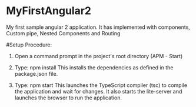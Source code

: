 # MyFirstAngular2
My first sample angular 2 application. It has implemented with components, Custom pipe, Nested Components and Routing

#Setup Procedure:

1) Open a command prompt in the project's root directory (APM - Start)

2) Type: npm install This installs the dependencies as defined in the package.json file.

3) Type: npm start This launches the TypeScript compiler (tsc) to compile the application and wait for changes. It also starts the lite-server and launches the browser to run the application.



